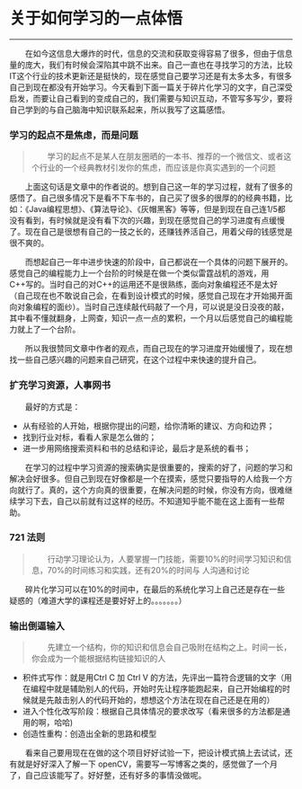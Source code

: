 # 关于如何学习的一点体悟
****
&ensp;&ensp;&ensp;&ensp;在如今这信息大爆炸的时代，信息的交流和获取变得容易了很多，但由于信息量的庞大，我们有时候会深陷其中跳不出来。自己一直也在寻找学习的方法，比较IT这个行业的技术更新还是挺快的，现在感觉自己要学习还是有太多太多，有很多自己到现在都没有开始学习。今天看到下面一篇关于碎片化学习的文字，自己深受启发，而要让自己看到的变成自己的，我们需要与知识互动，不管写多写少，要将自己学到的与自己脑海中知识联系起来，所以我写了这篇感悟。

### 学习的起点不是焦虑，而是问题
> &ensp;&ensp;&ensp;&ensp;学习的起点不是某人在朋友圈晒的一本书、推荐的一个微信文、或者这个行业的一个经典教材引发你的焦虑，而应该是你真实遇到的一个问题

&ensp;&ensp;&ensp;&ensp;上面这句话是文章中的作者说的。想到自己这一年的学习过程，就有了很多的感悟了。自己很多情况下是看不下车书的，自己买了很多的很厚的的经典书籍，比如：《Java编程思想》、《算法导论》、《灰帽黑客》等等，但是到现在自己连1/5都没有看到，有时候就是没有看下次的兴趣，到现在感觉自己的学习进度有点缓慢了。现在自己是很想有自己的一技之长的，还赚钱养活自己，用着父母的钱感觉是很不爽的。

&ensp;&ensp;&ensp;&ensp;而想起自己一年中进步快速的阶段中，自己都说在一个具体的问题下展开的。感觉自己的编程能力上一个台阶的时候是在做一个类似雷霆战机的游戏，用C++写的。当时自己的对C++的运用还不是很熟练，面向对象编程还不是太好（自己现在也不敢说自己会，在看到设计模式的时候，感觉自己现在才开始揭开面向对象编程的面纱）。当时自己连续敲代码敲了一个月，可以说是没日没夜的敲，其中看不懂就翻身，上网查，知识一点一点的累积，一个月以后感觉自己的编程能力就上了一个台阶。

&ensp;&ensp;&ensp;&ensp;所以我很赞同文章中作者的观点，而自己现在的学习进度开始缓慢了，现在想找一些自己感兴趣的问题来自己研究，在这个过程中来快速的提升自己。

### 扩充学习资源，人事网书
&ensp;&ensp;&ensp;&ensp;最好的方式是：

- 从有经验的人开始，根据你提出的问题，给你清晰的建议、方向和边界；
- 找到行业对标，看看人家是怎么做的；
- 进一步用网络搜索资料和书的总结和评论，最后才是系统的看书；

&ensp;&ensp;&ensp;&ensp;在学习的过程中学习资源的搜索确实是很重要的，搜索的好了，问题的学习和解决会好很多。但自己到现在好像都是一个在摸索，感觉只要指导的人给我一个方向就行了。真的，这个方向真的很重要，在解决问题的时候，你没有方向，很难继续学习下去，自己以前就有过这样的经历。不知道知乎能不能在这上面有一些帮助。

### 721 法则
> &ensp;&ensp;&ensp;&ensp;行动学习理论认为，人要掌握一门技能，需要10%的时间学习知识和信息，70%的时间练习和实践，还有20%的时间与 人沟通和讨论

&ensp;&ensp;&ensp;&ensp;碎片化学习可以在10%的时间中，在最后的系统化学习上自己还是存在一些疑惑的（难道大学的课程还是要好好上的。。。。。。。）

### 输出倒逼输入
> &ensp;&ensp;&ensp;&ensp;先建立一个结构，你的知识和信息会自己吸附在结构之上。时间一长，你会成为一个能根据结构链接知识的人

- 积件式写作：就是用Ctrl C 加 Ctrl V 的方法，先评出一篇符合逻辑的文字（用在编程中就是辅助别人的代码，开始时先让程序能跑起来，自己开始编程的时候就是先敲击别人的代码开始的，想想这个方法在现在自己还是在用的）
- 进入个性化改写阶段：根据自己具体情况的要求改写（看来很多的方法都是通用的啊，哈哈)
- 创造性重构：创造出全新的思路和模型

&ensp;&ensp;&ensp;&ensp;看来自己要用现在在做的这个项目好好试验一下，把设计模式搞上去试试，还有就是好好深入了解一下 openCV，需要写一写博客之类的，感觉做了一个月了，自己应该能写了。好好整，还有好多的事情没做呢。
